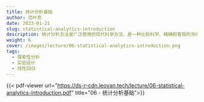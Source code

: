 ```yaml
---
title: 统计分析基础
author: 范叶亮
date: 2023-01-21
slug: statistical-analytics-introduction
description: 统计分析方法是广泛使用的现代科学方法，是一种比较科学、精确和客观的测评方法。
weight: 6
cover: /images/lecture/06-statistical-analytics-introduction.png
tags:
  - 探索性分析
  - 实验设计
  - 线性回归
---
```


{{< pdf-viewer url="https://ds-r-cdn.leovan.tech/lecture/06-statistical-analytics-introduction.pdf" title="06 - 统计分析基础">}}
